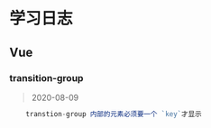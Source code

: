 # 学习日志

## Vue

### transition-group

>2020-08-09

```js
    transtion-group 内部的元素必须要一个 `key`才显示
```
